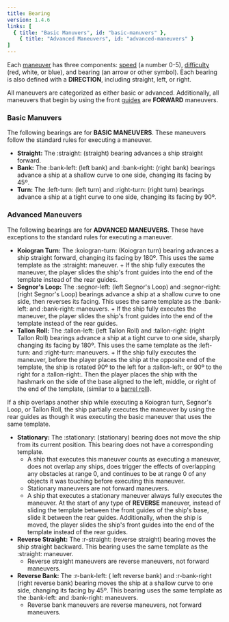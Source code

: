 ```yaml
---
title: Bearing
version: 1.4.6
links: [
  { title: "Basic Manuvers", id: "basic-manuvers" },
	{ title: "Advanced Maneuvers", id: "advanced-maneuvers" }
]
---
```


Each [maneuver](/rules/Maneuver) has three components: [speed](/rules/Speed) (a number 0-5), [difficulty](/rules/Difficulty) (red, white, or blue), and bearing (an arrow or other symbol). Each bearing is also defined with a **DIRECTION**, including straight, left, or right.

All maneuvers are categorized as either basic or advanced. Additionally, all maneuvers that begin by using the front [guides](/rules/Guides) are **FORWARD** maneuvers.

### Basic Manuvers

The following bearings are for **BASIC MANEUVERS**. These maneuvers follow the standard rules for executing a maneuver.

- **Straight:** The :straight: (straight) bearing advances a ship straight forward.
- **Bank:** The :bank-left: (left bank) and :bank-right: (right bank) bearings advance a ship at a shallow curve to one side, changing its facing by 45º.
- **Turn:** The :left-turn: (left turn) and :right-turn: (right turn) bearings advance a ship at a tight curve to one side, changing its facing by 90º.

### Advanced Maneuvers

The following bearings are for **ADVANCED MANEUVERS**. These have exceptions to the standard rules for executing a maneuver.

- **Koiogran Turn:** The :koiogran-turn: (Koiogran turn) bearing advances a ship straight forward, changing its facing by 180º. This uses the same template as the :straight: maneuver. + If the ship fully executes the maneuver, the player slides the ship's front guides into the end of the template instead of the rear guides.
- **Segnor's Loop:** The :segnor-left: (left Segnor's Loop) and :segnor-right: (right Segnor's Loop) bearings advance a ship at a shallow curve to one side, then reverses its facing. This uses the same template as the :bank-left: and :bank-right: maneuvers. + If the ship fully executes the maneuver, the player slides the ship's front guides into the end of the template instead of the rear guides.
- **Tallon Roll:** The :tallon-left: (left Tallon Roll) and :tallon-right: (right Tallon Roll) bearings advance a ship at a tight curve to one side, sharply changing its facing by 180º. This uses the same template as the :left-turn: and :right-turn: maneuvers. + If the ship fully executes the maneuver, before the player places the ship at the opposite end of the template, the ship is rotated 90º to the left for a :tallon-left:, or 90º to the right for a :tallon-right:. Then the player places the ship with the hashmark on the side of the base aligned to the left, middle, or right of the end of the template, (similar to a [barrel roll](/rules/Barrel_Roll)).

If a ship overlaps another ship while executing a Koiogran turn, Segnor's Loop, or Tallon Roll, the ship partially executes the maneuver by using the rear guides as though it was executing the basic maneuver that uses the same template.

- **Stationary:** The :stationary: (stationary) bearing does not move the ship from its current position. This bearing does not have a corresponding template. 
  + A ship that executes this maneuver counts as executing a maneuver, does not overlap any ships, does trigger the effects of overlapping any obstacles at range 0, and continues to be at range 0 of any objects it was touching before executing this maneuver. 
  + Stationary maneuvers are not forward maneuvers. 
  + A ship that executes a stationary maneuver always fully executes the maneuver. At the start of any type of **REVERSE** maneuver, instead of sliding the template between the front guides of the ship's base, slide it between the rear guides. Additionally, when the ship is moved, the player slides the ship's front guides into the end of the template instead of the rear guides.
- **Reverse Straight:** The :r-straight: (reverse straight) bearing moves the ship straight backward. This bearing uses the same template as the :straight: maneuver.
  + Reverse straight maneuvers are reverse maneuvers, not forward maneuvers.
- **Reverse Bank:** The :r-bank-left: ( left reverse bank) and :r-bank-right (right reverse bank) bearing moves the ship at a shallow curve to one side, changing its facing by 45º. This bearing uses the same template as the :bank-left: and :bank-right: maneuvers. 
  + Reverse bank maneuvers are reverse maneuvers, not forward maneuvers.